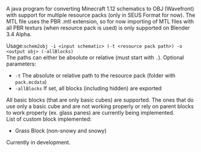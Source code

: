 A java program for converting Minecraft 1.12 schematics to OBJ (Wavefront)
with support for multiple resource packs (only in SEUS Format for now). The MTL file uses
the PBR .mtl extension, so for now importing of MTL files with all PBR texturs (when resource pack is used) is only supported
on Blender 3.4 Alpha.

Usage:`schem2obj -i <input schematic> (-t <resource pack path>) -o <output obj> (-allBlocks)`
<br>The paths can either be absolute or relative (must start with `.`).
Optional parameters:<br>
- `-t` The absolute or relative path to the resource pack (folder with `pack.mcdata`)
- `-allBlocks` If set, all blocks (including hidden) are exported

All basic blocks (that are only basic cubes) are supported. The ones that do use only a basic cube and are not working properly or rely on parent blocks to work properly (ex. glass panes) are currently being implemented. 
<br>List of custom block implemented:
- Grass Block (non-snowy and snowy)

Currently in development.
